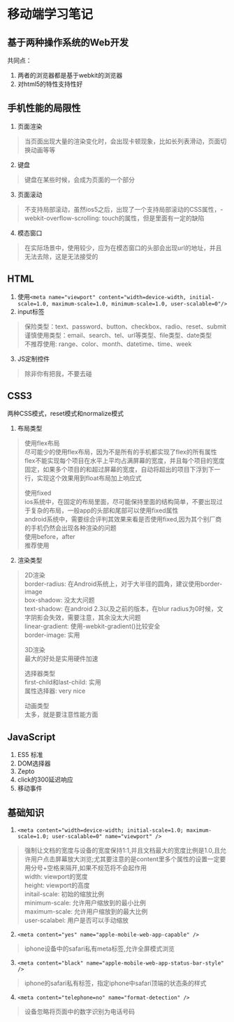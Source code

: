 # 移动端学习笔记

## 基于两种操作系统的Web开发
共同点：  
1. 两者的浏览器都是基于webkit的浏览器
2. 对html5的特性支持性好

## 手机性能的局限性
1. 页面渲染  
> 当页面出现大量的渲染变化时，会出现卡顿现象，比如长列表滑动，页面切换动画等等
2. 键盘
> 键盘在某些时候，会成为页面的一个部分  
3. 页面滚动
> 不支持局部滚动，虽然ios5之后，出现了一个支持局部滚动的CSS属性，-webkit-overflow-scrolling: touch的属性，但是里面有一定的缺陷  
4. 模态窗口  
> 在实际场景中，使用较少，应为在模态窗口的头部会出现url的地址，并且无法去除，这是无法接受的  

## HTML
1. 使用`<meta name="viewport" content="width=device-width, initial-scale=1.0, maximum-scale=1.0, minimum-scale=1.0, user-scalable=0"/>`  
2. input标签  
> 保险类型：text、password、button、checkbox、radio、reset、submit  
>  谨慎使用类型：email、search、tel、url等类型、file类型、date类型  
>  不推荐使用: range、color、month、datetime、time、week
3. JS定制控件  
>   除非你有把我，不要去碰

## CSS3
两种CSS模式，reset模式和normalize模式

1. 布局类型  
> 使用flex布局  
> 尽可能少的使用flex布局，因为不是所有的手机都实现了flex的所有属性  
> flex不能实现每个项目在水平上平均占满屏幕的宽度，并且每个项目的宽度固定，如果多个项目的和超过屏幕的宽度，自动将超出的项目下浮到下一行，实现这个效果用到float布局加上响应式   
>
> 使用fixed  
> ios系统中，在固定的布局里面，尽可能保持里面的结构简单，不要出现过于复杂的布局，一般app的头部和尾部可以使用fixed属性  
> android系统中，需要综合评判其效果来看是否使用fixed,因为其个别厂商的手机仍然会出现各种渲染的问题  
> 使用before，after  
> 推荐使用  

2. 渲染类型
> 2D渲染  
> border-radius: 在Android系统上，对于大半径的圆角，建议使用border-image  
> box-shadow: 没太大问题  
> text-shadow: 在android 2.3以及之前的版本，在blur radius为0时候，文字阴影会失效，需要注意，其余没太大问题  
> linear-gradient: 使用-webkit-gradient()比较安全  
> border-image: 实用  
>   
> 3D渲染  
> 最大的好处是实用硬件加速  
>  
> 选择器类型  
> first-child和last-child: 实用  
> 属性选择器: very nice  
>  
> 动画类型  
> 太多，就是要注意性能方面

## JavaScript
1. ES5 标准  
2. DOM选择器  
3. Zepto  
4. click的300延迟响应  
5. 移动事件  

## 基础知识  
1. `<meta content="width=device-width; initial-scale=1.0; maximum-scale=1.0; user-scalable=0" name="viewport" />`  
> 强制让文档的宽度与设备的宽度保持1:1,并且文档最大的宽度比例是1.0,且允许用户点击屏幕放大浏览;尤其要注意的是content里多个属性的设置一定要用分号+空格来隔开,如果不规范将不会起作用  
> width: viewport的宽度  
> height: viewport的高度  
> initail-scale: 初始的缩放比例  
> minimum-scale: 允许用户缩放到的最小比例  
> maximum-scale: 允许用户缩放到的最大比例  
> user-scalabel: 用户是否可以手动缩放  
2. `<meta content="yes" name="apple-mobile-web-app-capable" />`
> iphone设备中的safari私有meta标签,允许全屏模式浏览  
3. `<meta content="black" name="apple-mobile-web-app-status-bar-style" />`  
> iphone的safari私有标签，指定iphone中safari顶端的状态条的样式  
4. `<meta content="telephone=no" name="format-detection" />`  
> 设备忽略将页面中的数字识别为电话号码
